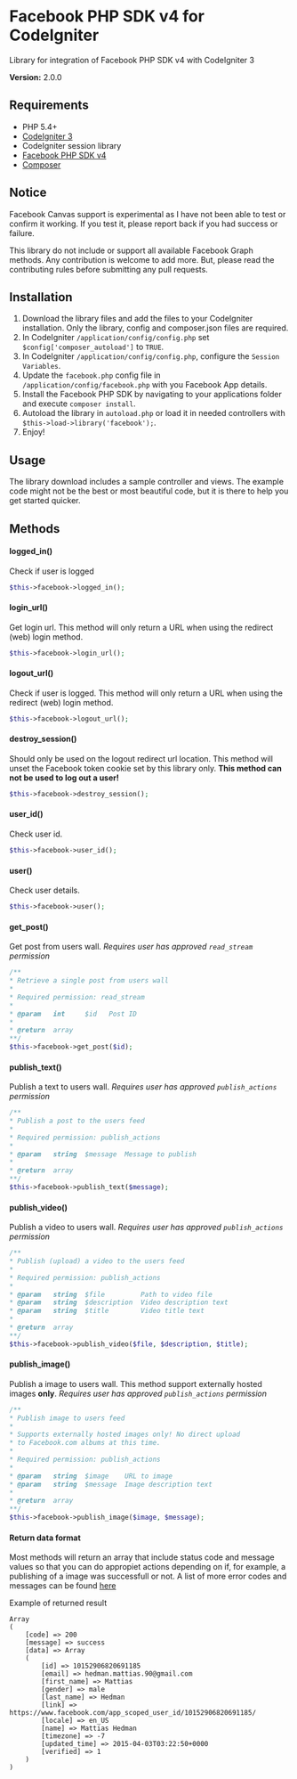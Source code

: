 # Facebook PHP SDK v4 for CodeIgniter
Library for integration of Facebook PHP SDK v4 with CodeIgniter 3

**Version:** 2.0.0

## Requirements
- PHP 5.4+
- [CodeIgniter 3](http://www.codeigniter.com/)
- CodeIgniter session library
- [Facebook PHP SDK v4](https://packagist.org/packages/facebook/php-sdk-v4)
- [Composer](https://getcomposer.org/)

## Notice
Facebook Canvas support is experimental as I have not been able to test or confirm it working. If you test it, please report back if you had success or failure.

This library do not include or support all available Facebook Graph methods. Any contribution is welcome to add more. But, please read the contributing rules before submitting any pull requests.

## Installation
1. Download the library files and add the files to your CodeIgniter installation. Only the library, config and composer.json files are required.
1. In CodeIgniter `/application/config/config.php` set `$config['composer_autoload']` to `TRUE`.
2. In CodeIgniter `/application/config/config.php`, configure the `Session Variables`.
3. Update the `facebook.php` config file in `/application/config/facebook.php` with you Facebook App details.
4. Install the Facebook PHP SDK by navigating to your applications folder and execute `composer install`.
6. Autoload the library in `autoload.php` or load it in needed controllers with `$this->load->library('facebook');`.
5. Enjoy!

## Usage
The library download includes a sample controller and views. The example code might not be the best or most beautiful code, but it is there to help you get started quicker.

## Methods

#### logged_in()
Check if user is logged
```php
$this->facebook->logged_in();
```

#### login_url()
Get login url. This method will only return a URL when using the redirect (web) login method.
```php
$this->facebook->login_url();
```

#### logout_url()
Check if user is logged. This method will only return a URL when using the redirect (web) login method.
```php
$this->facebook->logout_url();
```

#### destroy_session()
Should only be used on the logout redirect url location. This method will unset the Facebook token cookie set by this library only. **This method can not be used to log out a user!**
```php
$this->facebook->destroy_session();
```

#### user_id()
Check user id.
```php
$this->facebook->user_id();
```

#### user()
Check user details.
```php
$this->facebook->user();
```

#### get_post()
Get post from users wall.
*Requires user has approved `read_stream` permission*
```php
/**
* Retrieve a single post from users wall
*
* Required permission: read_stream
*
* @param   int     $id   Post ID
*
* @return  array
**/
$this->facebook->get_post($id);
```

#### publish_text()
Publish a text to users wall.
*Requires user has approved `publish_actions` permission*
```php
/**
* Publish a post to the users feed
*
* Required permission: publish_actions
*
* @param   string  $message  Message to publish
*
* @return  array
**/
$this->facebook->publish_text($message);
```

#### publish_video()
Publish a video to users wall.
*Requires user has approved `publish_actions` permission*
```php
/**
* Publish (upload) a video to the users feed
*
* Required permission: publish_actions
*
* @param   string  $file         Path to video file
* @param   string  $description  Video description text
* @param   string  $title        Video title text
*
* @return  array
**/
$this->facebook->publish_video($file, $description, $title);
```

#### publish_image()
Publish a image to users wall. This method support externally hosted images **only**.
*Requires user has approved `publish_actions` permission*
```php
/**
* Publish image to users feed
*
* Supports externally hosted images only! No direct upload
* to Facebook.com albums at this time.
*
* Required permission: publish_actions
*
* @param   string  $image    URL to image
* @param   string  $message  Image description text
*
* @return  array
**/
$this->facebook->publish_image($image, $message);
```

#### Return data format
Most methods will return an array that include status code and message values so that you can do appropiet actions depending on if, for example, a publishing of a image was successfull or not. A list of more error codes and messages can be found [here](https://developers.facebook.com/docs/graph-api/using-graph-api/v2.3#errors)

Example of returned result
```
Array
(
    [code] => 200
    [message] => success
    [data] => Array
    (
        [id] => 10152906820691185
        [email] => hedman.mattias.90@gmail.com
        [first_name] => Mattias
        [gender] => male
        [last_name] => Hedman
        [link] => https://www.facebook.com/app_scoped_user_id/10152906820691185/
        [locale] => en_US
        [name] => Mattias Hedman
        [timezone] => -7
        [updated_time] => 2015-04-03T03:22:50+0000
        [verified] => 1
    )
)
```
